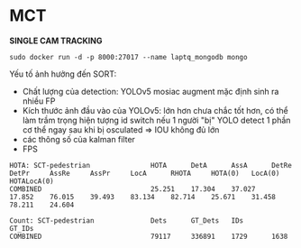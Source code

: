 # MCT

**SINGLE CAM TRACKING**

```
sudo docker run -d -p 8000:27017 --name laptq_mongodb mongo
```

Yếu tố ảnh hưởng đến SORT:
* Chất lượng của detection: YOLOv5 mosiac augment mặc định sinh ra nhiều FP
* Kích thước ảnh đầu vào của YOLOv5: lớn hơn chưa chắc tốt hơn, có thể làm trầm trọng hiện tượng id switch nếu 1 người "bị" YOLO detect 1 phần cơ thể ngay sau khi bị osculated => IOU không đủ lớn
* các thông số của kalman filter
* FPS

```
HOTA: SCT-pedestrian               HOTA      DetA      AssA      DetRe     DetPr     AssRe     AssPr     LocA      RHOTA     HOTA(0)   LocA(0)   HOTALocA(0)
COMBINED                           25.251    17.304    37.027    17.852    76.015    39.493    83.134    82.714    25.671    31.458    78.211    24.604    

Count: SCT-pedestrian              Dets      GT_Dets   IDs       GT_IDs    
COMBINED                           79117     336891    1729      1638      
```



